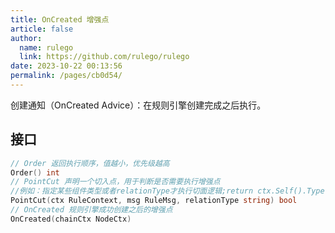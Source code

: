 ```yaml
---
title: OnCreated 增强点
article: false
author: 
  name: rulego
  link: https://github.com/rulego/rulego
date: 2023-10-22 00:13:56
permalink: /pages/cb0d54/
---
```


创建通知（OnCreated Advice）：在规则引擎创建完成之后执行。

## 接口

```go
// Order 返回执行顺序，值越小，优先级越高
Order() int
// PointCut 声明一个切入点，用于判断是否需要执行增强点
//例如：指定某些组件类型或者relationType才执行切面逻辑;return ctx.Self().Type()=="mqttClient"
PointCut(ctx RuleContext, msg RuleMsg, relationType string) bool
// OnCreated 规则引擎成功创建之后的增强点
OnCreated(chainCtx NodeCtx)
```
